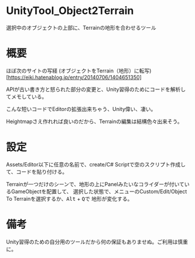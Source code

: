 # UnityTool_Object2Terrain
選択中のオブジェクトの上部に、Terrainの地形を合わせるツール

# 概要
ほぼ次のサイトの写経
(オブジェクトをTerrain（地形）に転写)[https://eiki.hatenablog.jp/entry/20140706/1404651350]

APIが古い書き方と怒られた部分の変更と、Unity習得のためにコードを解析してメモしている。

こんな短いコードでEditorの拡張出来ちゃう、Unity偉い、凄い。

Heightmapさえ作れれば良いのだから、Terrainの編集は結構色々出来そう。

# 設定

Assets/Editor以下に任意の名前で、create/C# Scriptで空のスクリプト作成して、コードを貼り付ける。

Terrainが一つだけのシーンで、地形の上にPanelみたいなコライダーが付いているGameObjectを配置して、
選択した状態で、メニューのCustom/Edit/Object To Terrainを選択するか、<kbd>Alt</kbd> + <kbd>Q</kbd>で
地形が変化する。

# 備考

Unity習得のための自分用のツールだから何の保証もありませぬ。ご利用は慎重に。
